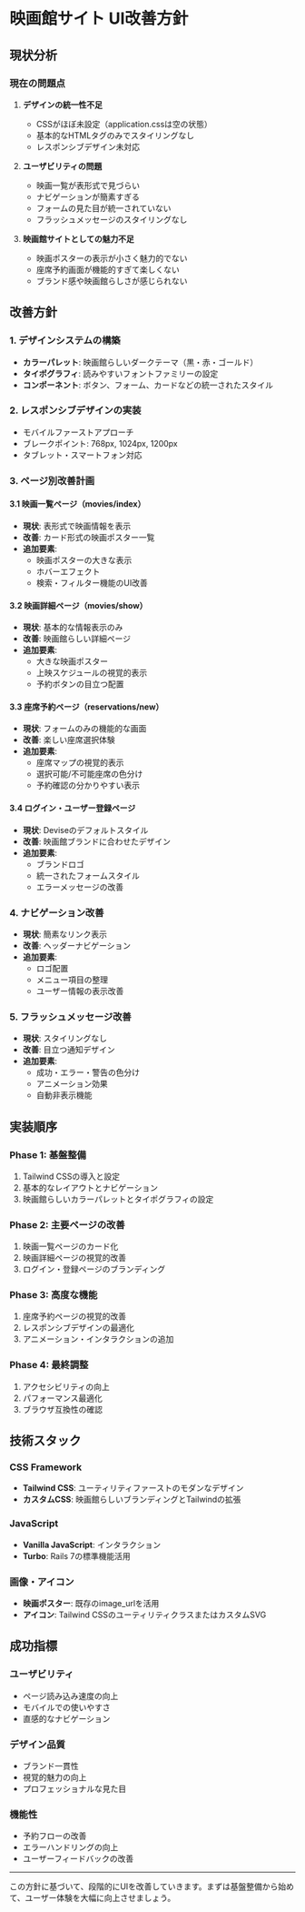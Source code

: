 # 映画館サイト UI改善方針

## 現状分析

### 現在の問題点
1. **デザインの統一性不足**
   - CSSがほぼ未設定（application.cssは空の状態）
   - 基本的なHTMLタグのみでスタイリングなし
   - レスポンシブデザイン未対応

2. **ユーザビリティの問題**
   - 映画一覧が表形式で見づらい
   - ナビゲーションが簡素すぎる
   - フォームの見た目が統一されていない
   - フラッシュメッセージのスタイリングなし

3. **映画館サイトとしての魅力不足**
   - 映画ポスターの表示が小さく魅力的でない
   - 座席予約画面が機能的すぎて楽しくない
   - ブランド感や映画館らしさが感じられない

## 改善方針

### 1. デザインシステムの構築
- **カラーパレット**: 映画館らしいダークテーマ（黒・赤・ゴールド）
- **タイポグラフィ**: 読みやすいフォントファミリーの設定
- **コンポーネント**: ボタン、フォーム、カードなどの統一されたスタイル

### 2. レスポンシブデザインの実装
- モバイルファーストアプローチ
- ブレークポイント: 768px, 1024px, 1200px
- タブレット・スマートフォン対応

### 3. ページ別改善計画

#### 3.1 映画一覧ページ（movies/index）
- **現状**: 表形式で映画情報を表示
- **改善**: カード形式の映画ポスター一覧
- **追加要素**: 
  - 映画ポスターの大きな表示
  - ホバーエフェクト
  - 検索・フィルター機能のUI改善

#### 3.2 映画詳細ページ（movies/show）
- **現状**: 基本的な情報表示のみ
- **改善**: 映画館らしい詳細ページ
- **追加要素**:
  - 大きな映画ポスター
  - 上映スケジュールの視覚的表示
  - 予約ボタンの目立つ配置

#### 3.3 座席予約ページ（reservations/new）
- **現状**: フォームのみの機能的な画面
- **改善**: 楽しい座席選択体験
- **追加要素**:
  - 座席マップの視覚的表示
  - 選択可能/不可能座席の色分け
  - 予約確認の分かりやすい表示

#### 3.4 ログイン・ユーザー登録ページ
- **現状**: Deviseのデフォルトスタイル
- **改善**: 映画館ブランドに合わせたデザイン
- **追加要素**:
  - ブランドロゴ
  - 統一されたフォームスタイル
  - エラーメッセージの改善

### 4. ナビゲーション改善
- **現状**: 簡素なリンク表示
- **改善**: ヘッダーナビゲーション
- **追加要素**:
  - ロゴ配置
  - メニュー項目の整理
  - ユーザー情報の表示改善

### 5. フラッシュメッセージ改善
- **現状**: スタイリングなし
- **改善**: 目立つ通知デザイン
- **追加要素**:
  - 成功・エラー・警告の色分け
  - アニメーション効果
  - 自動非表示機能

## 実装順序

### Phase 1: 基盤整備
1. Tailwind CSSの導入と設定
2. 基本的なレイアウトとナビゲーション
3. 映画館らしいカラーパレットとタイポグラフィの設定

### Phase 2: 主要ページの改善
1. 映画一覧ページのカード化
2. 映画詳細ページの視覚的改善
3. ログイン・登録ページのブランディング

### Phase 3: 高度な機能
1. 座席予約ページの視覚的改善
2. レスポンシブデザインの最適化
3. アニメーション・インタラクションの追加

### Phase 4: 最終調整
1. アクセシビリティの向上
2. パフォーマンス最適化
3. ブラウザ互換性の確認

## 技術スタック

### CSS Framework
- **Tailwind CSS**: ユーティリティファーストのモダンなデザイン
- **カスタムCSS**: 映画館らしいブランディングとTailwindの拡張

### JavaScript
- **Vanilla JavaScript**: インタラクション
- **Turbo**: Rails 7の標準機能活用

### 画像・アイコン
- **映画ポスター**: 既存のimage_urlを活用
- **アイコン**: Tailwind CSSのユーティリティクラスまたはカスタムSVG

## 成功指標

### ユーザビリティ
- ページ読み込み速度の向上
- モバイルでの使いやすさ
- 直感的なナビゲーション

### デザイン品質
- ブランド一貫性
- 視覚的魅力の向上
- プロフェッショナルな見た目

### 機能性
- 予約フローの改善
- エラーハンドリングの向上
- ユーザーフィードバックの改善

---

この方針に基づいて、段階的にUIを改善していきます。まずは基盤整備から始めて、ユーザー体験を大幅に向上させましょう。
